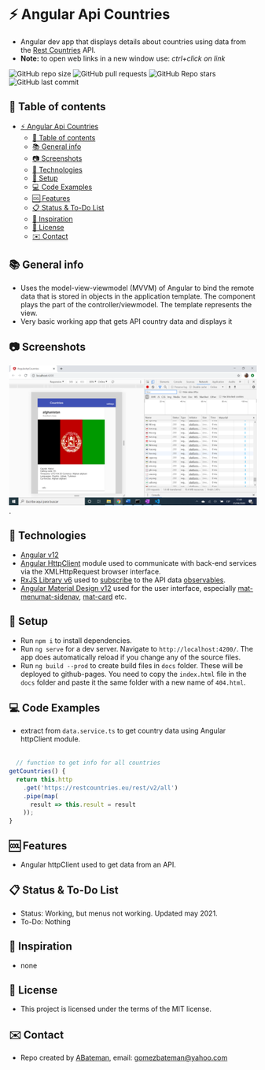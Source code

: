 # :zap: Angular Api Countries

* Angular dev app that displays details about countries using data from the [Rest Countries](https://restcountries.eu/) API.
* **Note:** to open web links in a new window use: _ctrl+click on link_

![GitHub repo size](https://img.shields.io/github/repo-size/AndrewJBateman/angular-api-countries?style=plastic)
![GitHub pull requests](https://img.shields.io/github/issues-pr/AndrewJBateman/angular-api-countries?style=plastic)
![GitHub Repo stars](https://img.shields.io/github/stars/AndrewJBateman/angular-akita-api-countries?style=plastic)
![GitHub last commit](https://img.shields.io/github/last-commit/AndrewJBateman/angular-api-countries?style=plastic)

## :page_facing_up: Table of contents

* [:zap: Angular Api Countries](#zap-angular-api-countries)
  * [:page_facing_up: Table of contents](#page_facing_up-table-of-contents)
  * [:books: General info](#books-general-info)
  * [:camera: Screenshots](#camera-screenshots)
  * [:signal_strength: Technologies](#signal_strength-technologies)
  * [:floppy_disk: Setup](#floppy_disk-setup)
  * [:computer: Code Examples](#computer-code-examples)
  * [:cool: Features](#cool-features)
  * [:clipboard: Status & To-Do List](#clipboard-status--to-do-list)
  * [:clap: Inspiration](#clap-inspiration)
  * [:file_folder: License](#file_folder-license)
  * [:envelope: Contact](#envelope-contact)

## :books: General info

* Uses the model-view-viewmodel (MVVM) of Angular to bind the remote data that is stored in objects in the application template. The component plays the part of the controller/viewmodel. The template represents the view.
* Very basic working app that gets API country data and displays it

## :camera: Screenshots

![Example screenshot](./img/api.png).

## :signal_strength: Technologies

* [Angular v12](https://angular.io/)
* [Angular HttpClient](https://angular.io/guide/http) module used to communicate with back-end services via the XMLHttpRequest browser interface.
* [RxJS Library v6](https://angular.io/guide/rx-library) used to [subscribe](http://reactivex.io/documentation/operators/subscribe.html) to the API data [observables](http://reactivex.io/documentation/observable.html).
* [Angular Material Design v12](https://material.angular.io/) used for the user interface, especially [mat-menu](https://material.angular.io/components/menu/overview)[mat-sidenav](https://material.angular.io/components/sidenav/overview), [mat-card](https://material.angular.io/components/card/overview) etc.

## :floppy_disk: Setup

* Run `npm i` to install dependencies.
* Run `ng serve` for a dev server. Navigate to `http://localhost:4200/`. The app does automatically reload if you change any of the source files.
* Run `ng build --prod` to create build files in `docs` folder. These will be deployed to github-pages. You need to copy the `index.html` file in the `docs` folder and paste it the same folder with a new name of `404.html`.

## :computer: Code Examples

* extract from `data.service.ts` to get country data using Angular httpClient module.

```typescript

  // function to get info for all countries
getCountries() {
  return this.http
    .get('https://restcountries.eu/rest/v2/all')
    .pipe(map(
      result => this.result = result
    ));
}

```

## :cool: Features

* Angular httpClient used to get data from an API.

## :clipboard: Status & To-Do List

* Status: Working, but menus not working. Updated may 2021.
* To-Do: Nothing

## :clap: Inspiration

* none

## :file_folder: License

* This project is licensed under the terms of the MIT license.

## :envelope: Contact

* Repo created by [ABateman](https://github.com/AndrewJBateman), email: gomezbateman@yahoo.com
